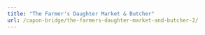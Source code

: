 ```yaml
---
title: "The Farmer's Daughter Market & Butcher"
url: /capon-bridge/the-farmers-daughter-market-and-butcher-2/
---
```

